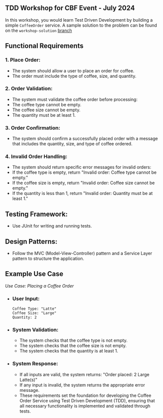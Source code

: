 ## TDD Workshop for CBF Event - July 2024


In this workshop, you would learn Test Driven Development by building a simple `CoffeeOrder` service.
A sample solution to the problem can be found on the `workshop-solution` [branch](https://github.com/lotaibe/tdd-workshop-july-24/tree/workshop-solution)

## Functional Requirements

### 1. Place Order:

* The system should allow a user to place an order for coffee.
* The order must include the type of coffee, size, and quantity.

### 2. Order Validation:

* The system must validate the coffee order before processing:
* The coffee type cannot be empty.
* The coffee size cannot be empty.
* The quantity must be at least 1.

  
### 3. Order Confirmation:
* The system should confirm a successfully placed order with a message that includes the quantity, size, and type of coffee ordered.


### 4. Invalid Order Handling:
* The system should return specific error messages for invalid orders:
* If the coffee type is empty, return "Invalid order: Coffee type cannot be empty."
* If the coffee size is empty, return "Invalid order: Coffee size cannot be empty."
* If the quantity is less than 1, return "Invalid order: Quantity must be at least 1."

## Testing Framework:
* Use JUnit for writing and running tests.

## Design Patterns:
* Follow the MVC (Model-View-Controller) pattern and a Service Layer pattern to structure the application.


## Example Use Case
*Use Case: Placing a Coffee Order*

- ### User Input:

      Coffee Type: "Latte" 
      Coffee Size: "Large" 
      Quantity: 2 


- ### System Validation:
  * The system checks that the coffee type is not empty.
  * The system checks that the coffee size is not empty.
  * The system checks that the quantity is at least 1.

- ### System Response:
  * If all inputs are valid, the system returns: "Order placed: 2 Large Latte(s)"
  * If any input is invalid, the system returns the appropriate error message.
  * These requirements set the foundation for developing the Coffee Order Service using Test Driven Development (TDD), ensuring that all necessary functionality is implemented and validated through tests.
